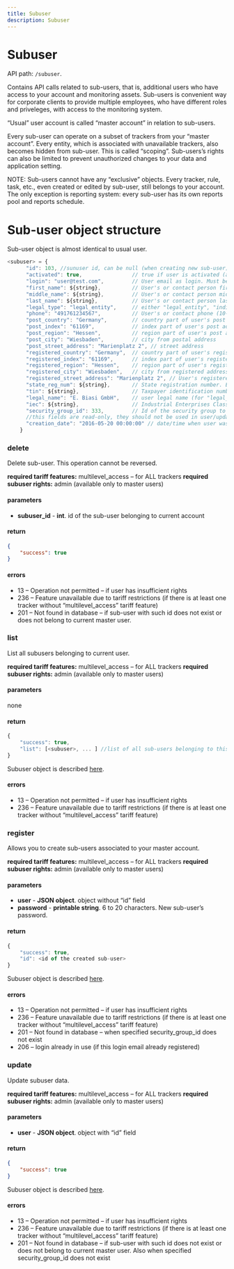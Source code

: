```yaml
---
title: Subuser
description: Subuser
---
```


# Subuser

API path: `/subuser`.

Contains API calls related to sub-users, that is, additional users who have access to your account and monitoring assets. Sub-users is convenient way for corporate clients to provide multiple employees, who have different roles and priveleges, with access to the monitoring system.

“Usual” user account is called “master account” in relation to sub-users.

Every sub-user can operate on a subset of trackers from your “master account”. Every entity, which is associated with unavailable trackers, also becomes hidden from sub-user. This is called “scoping”.
Sub-users’s rights can also be limited to prevent unauthorized changes to your data and application setting.

NOTE: Sub-users cannot have any “exclusive” objects. Every tracker, rule, task, etc., even created or edited by sub-user, still belongs to your account.
The only exception is reporting system: every sub-user has its own reports pool and reports schedule.

# Sub-user object structure

Sub-user object is almost identical to usual user.
```javascript
<subuser> = {
      "id": 103, //sunuser id, can be null (when creating new sub-user)
      "activated": true,                // true if user is activated (allowed to login)
      "login": "user@test.com",         // User email as login. Must be valid unique email address
      "first_name": ${string},          // User's or contact person first name
      "middle_name": ${string},         // User's or contact person middle name
      "last_name": ${string},           // User's or contact person last name
      "legal_type": "legal_entity",     // either "legal_entity", "individual" or "sole_trader"
      "phone": "491761234567",          // User's or contact phone (10-15 digits)
      "post_country": "Germany",        // country part of user's post address
      "post_index": "61169",            // index part of user's post address
      "post_region": "Hessen",          // region part of user's post address
      "post_city": "Wiesbaden",         // city from postal address
      "post_street_address": "Marienplatz 2", // street address
      "registered_country": "Germany",  // country part of user's registered address
      "registered_index": "61169",      // index part of user's registered address
      "registered_region": "Hessen",    // region part of user's registered address
      "registered_city": "Wiesbaden",   // city from registered address
      "registered_street_address": "Marienplatz 2", // User's registered address
      "state_reg_num": ${string},       // State registration number. E.g. EIN in USA, OGRN in Russia. 15 characters max.
      "tin": ${string},                 // Taxpayer identification number aka "VATIN"
      "legal_name": "E. Biasi GmbH",    // user legal name (for "legal_entity" only)
      "iec": ${string},                 // Industrial Enterprises Classifier aka "KPP" (used in Russia. for "legal_entity" only)
      "security_group_id": 333,         // Id of the security group to whic sub-user belongs to. Can be null, which means default group with no privileges
      //this fields are read-only, they should not be used in user/update
      "creation_date": "2016-05-20 00:00:00" // date/time when user was created
    }
```

### delete

Delete sub-user. This operation cannot be reversed.

**required tariff features:** multilevel_access – for ALL trackers
**required subuser rights:** admin (available only to master users)

#### parameters
* **subuser_id** - **int**. id of the sub-user belonging to current account

#### return

```json
{
    "success": true
}
```

#### errors
*   13 – Operation not permitted – if user has insufficient rights
*   236 – Feature unavailable due to tariff restrictions (if there is at least one tracker without “multilevel_access” tariff feature)
*   201 – Not found in database – if sub-user with such id does not exist or does not belong to current master user.

### list

List all subusers belonging to current user.

**required tariff features:** multilevel_access – for ALL trackers
**required subuser rights:** admin (available only to master users)

#### parameters

none

#### return

```js
{
    "success": true,
    "list": [<subuser>, ... ] //list of all sub-users belonging to this master account
}
```

Subuser object is described [here](#sub-user-object-structure).

#### errors

*   13 – Operation not permitted – if user has insufficient rights
*   236 – Feature unavailable due to tariff restrictions (if there is at least one tracker without “multilevel_access” tariff feature)

### register

Allows you to create sub-users associated to your master account.

**required tariff features:** multilevel_access – for ALL trackers
**required subuser rights:** admin (available only to master users)

#### parameters

* **user** - **JSON object**. <subuser> object without “id” field
* **password** - **printable string**. 6 to 20 characters. New sub-user’s password.

#### return

```js
{
    "success": true,
    "id": <id of the created sub-user>
}
```

Subuser object is described [here](#sub-user-object-structure).

#### errors
*   13 – Operation not permitted – if user has insufficient rights
*   236 – Feature unavailable due to tariff restrictions (if there is at least one tracker without “multilevel_access” tariff feature)
*   201 – Not found in database – when specified security_group_id does not exist
*   206 – login already in use (if this login email already registered)

### update

Update subuser data.

**required tariff features:** multilevel_access – for ALL trackers
**required subuser rights:** admin (available only to master users)

#### parameters
* **user** - **JSON object**. <subuser> object with “id” field

#### return

```json
{
    "success": true
}
```

Subuser object is described [here](#sub-user-object-structure).

#### errors
*   13 – Operation not permitted – if user has insufficient rights
*   236 – Feature unavailable due to tariff restrictions (if there is at least one tracker without “multilevel_access” tariff feature)
*   201 – Not found in database – if sub-user with such id does not exist or does not belong to current master user. Also when specified security_group_id does not exist

